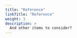 ```yaml
---
title: "Reference"
linkTitle: "Reference"
weight: 3
description: >
  And other items to consider?
---
```


